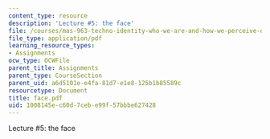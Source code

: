 ```yaml
---
content_type: resource
description: 'Lecture #5: the face'
file: /courses/mas-963-techno-identity-who-we-are-and-how-we-perceive-ourselves-and-others-spring-2002/1008145ec60d7cebe99f57bbbe627428_face.pdf
file_type: application/pdf
learning_resource_types:
- Assignments
ocw_type: OCWFile
parent_title: Assignments
parent_type: CourseSection
parent_uid: a6d5101e-e4fa-81d7-e1e8-125b1b85589c
resourcetype: Document
title: face.pdf
uid: 1008145e-c60d-7ceb-e99f-57bbbe627428
---
```

Lecture #5: the face

